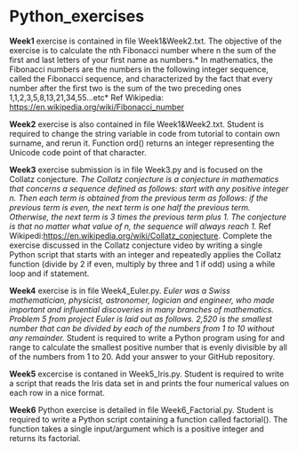 # Python_exercises

**Week1** exercise is contained in file Week1&Week2.txt. The objective of the exercise is to calculate the nth Fibonacci number where n the sum of the first and last letters of your first name as numbers.* In mathematics, the Fibonacci numbers are the numbers in the following integer sequence, called the Fibonacci sequence, and characterized by the fact that every number after the first two is the sum of the two preceding ones 1,1,2,3,5,8,13,21,34,55...etc* Ref Wikipedia: https://en.wikipedia.org/wiki/Fibonacci_number

**Week2** exercise is also contained in file Week1&Week2.txt. Student is required to change the string variable in code from tutorial to contain own surname, and rerun it. Function ord() returns an integer representing the Unicode code point of that character.

**Week3** exercise submission is in file Week3.py and is focused on the Collatz conjecture. *The Collatz conjecture is a conjecture in mathematics that concerns a sequence defined as follows: start with any positive integer n. Then each term is obtained from the previous term as follows: if the previous term is even, the next term is one half the previous term. Otherwise, the next term is 3 times the previous term plus 1. The conjecture is that no matter what value of n, the sequence will always reach 1.* Ref Wikipedi:https://en.wikipedia.org/wiki/Collatz_conjecture. Complete the exercise discussed in the Collatz conjecture video by writing a single Python script that starts with an integer and repeatedly applies the Collatz function (divide by 2 if even, multiply by three and 1 if odd) using a while loop and if statement.

**Week4** exercise is in file Week4_Euler.py. *Euler was a Swiss mathematician, physicist, astronomer, logician and engineer, who made important and influential discoveries in many branches of mathematics. Problem 5 from project Euler is laid out as follows. 2,520 is the smallest number that can be divided by each of the numbers from 1 to 10 without any remainder.* Student is required to write a Python program using for and range to calculate the smallest positive number that is evenly divisible by all of the numbers from 1 to 20. Add your answer to your GitHub repository.

**Week5** excercise is contaned in Week5_Iris.py. Student is required to write a script that reads the Iris data set in 
and prints the four numerical values on each row in a nice format. 

**Week6** Python exercise is detailed in file Week6_Factorial.py. Student is required to write a Python script containing a function called factorial(). The function takes a single input/argument which is a positive integer and returns its factorial.



